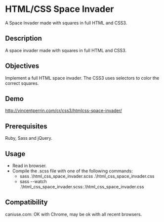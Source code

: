 # HTML/CSS Space Invader
A Space Invader made with squares in full HTML and CSS3.

## Description
A space invader made with squares in full HTML and CSS3.

## Objectives
Implement a full HTML space invader. The CSS3 uses selectors to color the correct squares.

## Demo
http://vincentperrin.com/cr/css3/htmlcss-space-invader/

## Prerequisites
Ruby, Sass and jQuery.

## Usage
- Read in browser.
- Compile the .scss file with one of the following commands:
  - sass .\html_css_space_invader.scss .\html_css_space_invader.css
  - sass --watch .\html_css_space_invader.scss:.\html_css_space_invader.css

## Compatibility
caniuse.com: OK with Chrome, may be ok with all recent browsers.
